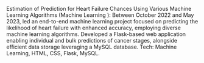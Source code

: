 Estimation of Prediction for Heart Failure Chances Using Various Machine Learning Algorithms (Machine Learning ): 
Between October 2022 and May 2023, led an end-to-end machine learning project focused on predicting the likelihood of 
heart failure with enhanced accuracy, employing diverse machine learning algorithms. Developed a Flask-based web 
application enabling individual and bulk predictions of cancer stages, alongside efficient data storage leveraging a MySQL 
database. Tech: Machine Learning, HTML, CSS, Flask, MySQL. 
